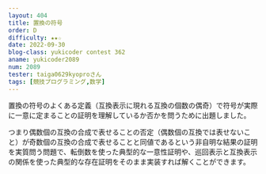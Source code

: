 ```yaml
---
layout: 404
title: 置換の符号
order: D
difficulty: ★★☆
date: 2022-09-30
blog-class: yukicoder contest 362
aname: yukicoder2089
num: 2089
tester: taiga0629kyoproさん
tags: [競技プログラミング,数学]
---
```


<p>
置換の符号のよくある定義（互換表示に現れる互換の個数の偶奇）で符号が実際に一意に定まることの証明を理解しているか否かを問うために出題しました。
</p>
<p>
つまり偶数個の互換の合成で表せることの否定（偶数個の互換では表せないこと）が奇数個の互換の合成で表せることと同値であるという非自明な結果の証明を実質問う問題で、転倒数を使った典型的な一意性証明や、巡回表示と互換表示の関係を使った典型的な存在証明をそのまま実装すれば解くことができます。
</p>
